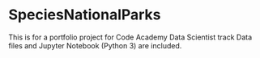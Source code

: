 # SpeciesNationalParks
 
 This is for a portfolio project for Code Academy Data Scientist track
 Data files and Jupyter Notebook (Python 3) are included.

